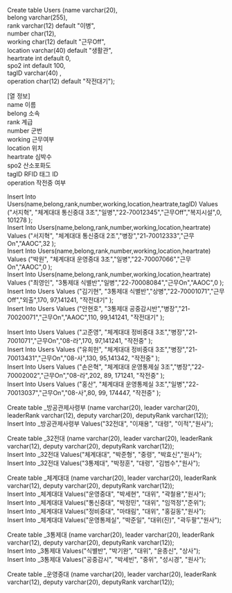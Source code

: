 
Create table Users (name varchar(20),  
belong varchar(255),  
rank varchar(12) default "이병",  
number char(12),  
working char(12) default "근무Off",  
location varchar(40) default "생활관",  
heartrate int default 0,  
spo2 int default 100,  
tagID varchar(40) ,  
operation char(12) default "작전대기");  
  
[열 정보]  
name 이름  
belong 소속  
rank 계급  
number 군번  
working 근무여부  
location 위치  
heartrate 심박수  
spo2 산소포화도  
tagID RFID 태그 ID  
operation 작전중 여부 
  
    
Insert Into Users(name,belong,rank,number,working,location,heartrate,tagID) Values ("서지혁", "체계대대 통신중대 3조","일병","22-70012345","근무Off","복지시설",0, 101278 );  
Insert Into Users(name,belong,rank,number,working,location,heartrate) Values ("서지혁", "체계대대 통신중대 2조","병장","21-70012333","근무On","AAOC",32 );  
Insert Into Users(name,belong,rank,number,working,location,heartrate) Values ("박원", "체계대대 운영중대 3조","일병","22-70007066","근무On","AAOC",0 );  
Insert Into Users(name,belong,rank,number,working,location,heartrate) Values ("최영인", "3통제대 식별반","일병","22-70008084","근무On","AAOC",0 );  
Insert Into Users Values ("김기현", "3통제대 식별반","상병","22-70001071","근무Off","외출",170, 97,141241, "작전대기" );  
Insert Into Users Values ("안현호", "3통제대 공중감시반","병장","21-70020071","근무On","AAOC",110, 99,141241, "작전대기" );  
  
Insert Into Users Values ("고준영", "체계대대 정비중대 3조","병장","21-7001071","근무On","08-라",170, 97,141241, "작전중" );  
Insert Into Users Values ("유희헌", "체계대대 정비중대 3조","병장","21-70013431","근무On","08-사",130, 95,141342, "작전중" );  
Insert Into Users  Values ("손은혁", "체계대대 운영통제실 3조","병장","22-70002002","근무On","08-라",202, 89, 171241, "작전중" );  
Insert Into Users  Values ("홍산", "체계대대 운영통제실 3조","일병","22-70013037","근무On","08-사",80, 99, 174447, "작전중" );  
  
  
Create table _방공관제사령부 (name varchar(20), leader varchar(20), leaderRank varchar(12), deputy varchar(20), deputyRank varchar(12));  
Insert Into _방공관제사령부 Values("32전대", "이재용", "대령", "이적","원사");  
  
Create table _32전대 (name varchar(20), leader varchar(20), leaderRank varchar(12), deputy varchar(20), deputyRank varchar(12));  
Insert Into _32전대 Values("체계대대", "박준형", "중령", "박효신","원사");  
Insert Into _32전대 Values("3통제대", "박정훈", "대령", "김범수","원사");  
  

Create table _체계대대 (name varchar(20), leader varchar(20), leaderRank varchar(12), deputy varchar(20), deputyRank varchar(12));  
Insert Into _체계대대 Values("운영중대", "박세현", "대위", "곽철용","원사");  
Insert Into _체계대대 Values("통신중대", "박정민", "대위", "임꺽정","준위");  
Insert Into _체계대대 Values("정비중대", "마태림", "대위", "홍길동","원사");  
Insert Into _체계대대 Values("운영통제실", "박준일", "대위(진)", "곽두팔","원사");  
  
Create table _3통제대 (name varchar(20), leader varchar(20), leaderRank varchar(12), deputy varchar(20), deputyRank varchar(12));  
Insert Into _3통제대 Values("식별반", "박기완", "대위", "윤종신", "상사");  
Insert Into _3통제대 Values("공중감시", "박세빈", "중위", "성시경", "원사");  

Create table _운영중대 (name varchar(20), leader varchar(20), leaderRank varchar(12), deputy varchar(20), deputyRank varchar(12));  
